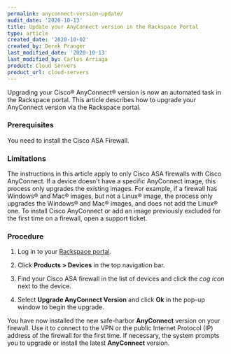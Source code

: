 ```yaml
---
permalink: anyconnect-version-update/
audit_date: '2020-10-13'
title: Update your AnyConnect version in the Rackspace Portal
type: article
created_date: '2020-10-02'
created_by: Derek Pranger
last_modified_date: '2020-10-13'
last_modified_by: Carlos Arriaga
product: Cloud Servers
product_url: cloud-servers
---
```


Upgrading your Cisco&reg; AnyConnect&reg; version is now an automated task in the Rackspace portal. This article
describes how to upgrade your AnyConnect version via the Rackspace portal.

### Prerequisites

You need to install the Cisco ASA Firewall.

### Limitations

The instructions in this article apply to only Cisco ASA firewalls with Cisco AnyConnect. If a device
doesn't have a specific AnyConnect image, this process only upgrades the existing images. For example,
if a firewall has Windows&reg; and Mac&reg; images, but not a Linux&reg; image, the process only upgrades
the Windows&reg; and Mac&reg; images, and does not add the Linux&reg; one. To install Cisco AnyConnect
or add an image previously excluded for the first time on a firewall, open a support ticket.

### Procedure

1. Log in to your [Rackspace portal](https://login.rackspace.com).

2. Click **Products > Devices** in the top navigation bar. 

3. Find your Cisco ASA firewall in the list of devices and click the *cog icon* next to the device.

4. Select **Upgrade AnyConnect Version** and click **Ok** in the pop-up window to begin the upgrade.

You have now installed the new safe-harbor **AnyConnect** version on your firewall. Use it to connect to the VPN or
the public Internet Protocol (IP) address of the firewall for the first time. If necessary, the system prompts you
to upgrade or install the latest **AnyConnect** version.
